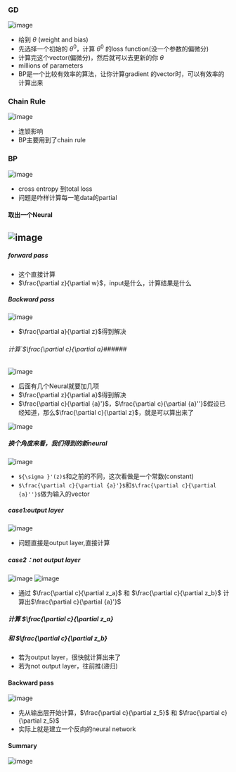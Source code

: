 ### GD
![image](http://ppryt2uuf.bkt.clouddn.com/chapter7-1.png)
- 给到 $\theta$ (weight and bias)
- 先选择一个初始的 $\theta^0$，计算 $\theta^0$ 的loss function(没一个参数的偏微分)
- 计算完这个vector(偏微分)，然后就可以去更新的你 $\theta$ 
- millions of parameters
- BP是一个比较有效率的算法，让你计算gradient 的vector时，可以有效率的计算出来

### Chain Rule
![image](http://ppryt2uuf.bkt.clouddn.com/chapter7-2.png)
- 连锁影响
- BP主要用到了chain rule
### BP
![image](http://ppryt2uuf.bkt.clouddn.com/chapter7-3.png)
- cross entropy 到total loss 
- 问题是咋样计算每一笔data的partial
#### 取出一个Neural
![image](http://ppryt2uuf.bkt.clouddn.com/chapter7-4.png)
-  



#####  forward pass

- 这个直接计算
- $\frac{\partial z}{\partial w}$，input是什么，计算结果是什么

##### Backward pass
![image](http://ppryt2uuf.bkt.clouddn.com/chapter7-5.png)
- $\frac{\partial a}{\partial z}$得到解决

###### 计算`$\frac{\partial c}{\partial a}###### 
![image](http://ppryt2uuf.bkt.clouddn.com/chapter7-6.png)
- 后面有几个Neural就要加几项
- $\frac{\partial z}{\partial a}$得到解决
- $\frac{\partial c}{\partial {a}'}$，$\frac{\partial c}{\partial {a}''}$假设已经知道，那么$\frac{\partial c}{\partial z}$，就是可以算出来了

![image](http://ppryt2uuf.bkt.clouddn.com/chapter7-7.png)

##### 换个角度来看，我们得到的新neural

![image](http://ppryt2uuf.bkt.clouddn.com/chapter7-8.png)
- `${\sigma }'(z)$`和之前的不同，这次看做是一个常数(constant)
- `$\frac{\partial c}{\partial {a}'}$`和`$\frac{\partial c}{\partial {a}''}$`做为输入的vector


##### case1:output layer
![image](http://ppryt2uuf.bkt.clouddn.com/chapter7-9.png)
- 问题直接是output layer,直接计算


##### case2：not output layer
![image](http://ppryt2uuf.bkt.clouddn.com/chapter7-10.png)
![image](http://ppryt2uuf.bkt.clouddn.com/chapter7-11.png)
- 通过 $\frac{\partial c}{\partial z_a}$ 和 $\frac{\partial c}{\partial z_b}$ 计算出$\frac{\partial c}{\partial {a}'}$ 

##### 计算 $\frac{\partial c}{\partial z_a}

##### 和 $\frac{\partial c}{\partial z_b}

##### 
- 若为output layer，很快就计算出来了
- 若为not output layer，往前推(递归)

#### Backward pass 
![image](http://ppryt2uuf.bkt.clouddn.com/chapter7-12.png)
- 先从输出层开始计算，$\frac{\partial c}{\partial z_5}$ 和 $\frac{\partial c}{\partial z_5}$ 
- 实际上就是建立一个反向的neural network

#### Summary

![image](http://ppryt2uuf.bkt.clouddn.com/chapter7-13.png)



